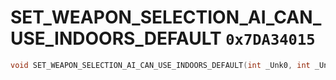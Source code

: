 # SET_WEAPON_SELECTION_AI_CAN_USE_INDOORS_DEFAULT `0x7DA34015`

```cpp
void SET_WEAPON_SELECTION_AI_CAN_USE_INDOORS_DEFAULT(int _Unk0, int _Unk1);
```